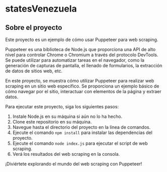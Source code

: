 # statesVenezuela

## Sobre el proyecto

Este proyecto es un ejemplo de cómo usar Puppeteer para web scraping.

Puppeteer es una biblioteca de Node.js que proporciona una API de alto nivel para controlar Chrome o Chromium a través del protocolo DevTools.
Se puede utilizar para automatizar tareas en el navegador, como la generación de capturas de pantalla, el llenado de formularios, la extracción de datos de sitios web, etc.

En este proyecto, se muestra cómo utilizar Puppeteer para realizar web scraping en un sitio web específico. Se proporciona un ejemplo básico de cómo navegar por el sitio, interactuar con elementos de la página y extraer datos.

Para ejecutar este proyecto, siga los siguientes pasos:

1.  Instale Node.js en su máquina si aún no lo ha hecho.
2.  Clone este repositorio en su máquina.
3.  Navegue hasta el directorio del proyecto en la línea de comandos.
4.  Ejecute el comando `npm install` para instalar las dependencias del proyecto.
5.  Ejecute el comando `node index.js` para ejecutar el script de web scraping.
6.  Verá los resultados del web scraping en la consola.

¡Diviértete explorando el mundo del web scraping con Puppeteer!
